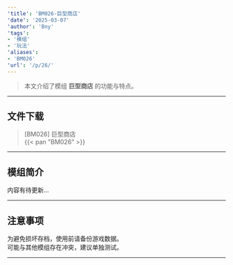 ```yaml
---
'title': 'BM026-巨型商店'
'date': '2025-03-07'
'author': 'Bny'
'tags':
- '模组'
- '玩法'
'aliases':
- 'BM026'
'url': '/p/26/'
---
```


> 本文介绍了模组 **巨型商店** 的功能与特点。

---

## 文件下载

> [BM026] 巨型商店  
{{< pan "BM026" >}}  

---

## 模组简介

>  
内容有待更新...  

---

## 注意事项

>  
为避免损坏存档，使用前请备份游戏数据。  
可能与其他模组存在冲突，建议单独测试。  

---

